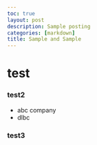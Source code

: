 ```yaml
---
toc: true
layout: post
description: Sample posting 
categories: [markdown]
title: Sample and Sample 
---
```


# test

### test2
- abc company 
- dlbc
### test3 

